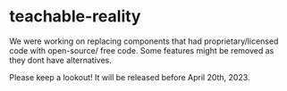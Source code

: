 # teachable-reality
We were working on replacing components that had proprietary/licensed code with open-source/ free code.
Some features might be removed as they dont have alternatives. 

Please keep a lookout! It will be released before April 20th, 2023.
